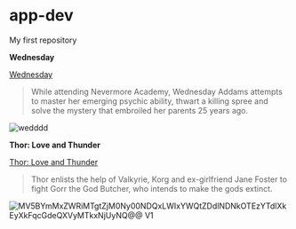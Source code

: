 # app-dev
My first repository

**Wednesday**

[Wednesday](https://www.imdb.com/title/tt13443470/?ref_=nv_sr_srsg_0)

>While attending Nevermore Academy, Wednesday Addams attempts to master her emerging psychic ability, thwart a killing spree and solve the mystery that embroiled her parents 25 years ago.

![wedddd](https://user-images.githubusercontent.com/102273089/206838283-3675813d-fc04-4dfe-a60d-f8626190927f.JPG)


**Thor: Love and Thunder**

[Thor: Love and Thunder](https://www.imdb.com/title/tt10648342/?ref_=fn_al_tt_1)

>Thor enlists the help of Valkyrie, Korg and ex-girlfriend Jane Foster to fight Gorr the God Butcher, who intends to make the gods extinct.

![MV5BYmMxZWRiMTgtZjM0Ny00NDQxLWIxYWQtZDdlNDNkOTEzYTdlXkEyXkFqcGdeQXVyMTkxNjUyNQ@@ _V1_](https://user-images.githubusercontent.com/102273089/206838456-5b4d388e-8f34-431c-b72e-02558fc6f800.jpg)

